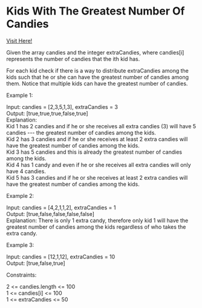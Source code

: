 # Kids With The Greatest Number Of Candies

[Visit Here!](https://leetcode.com/problems/kids-with-the-greatest-number-of-candies/)

Given the array candies and the integer extraCandies, where candies[i] represents the number of candies that the ith kid has.

For each kid check if there is a way to distribute extraCandies among the kids such that he or she can have the greatest number of candies among them. Notice that multiple kids can have the greatest number of candies.

 

Example 1:

Input: candies = [2,3,5,1,3], extraCandies = 3   
Output: [true,true,true,false,true]    
Explanation:     
Kid 1 has 2 candies and if he or she receives all extra candies (3) will have 5 candies --- the greatest number of candies among the kids.    
Kid 2 has 3 candies and if he or she receives at least 2 extra candies will have the greatest number of candies among the kids.    
Kid 3 has 5 candies and this is already the greatest number of candies among the kids.    
Kid 4 has 1 candy and even if he or she receives all extra candies will only have 4 candies.    
Kid 5 has 3 candies and if he or she receives at least 2 extra candies will have the greatest number of candies among the kids.    

Example 2:

Input: candies = [4,2,1,1,2], extraCandies = 1   
Output: [true,false,false,false,false]    
Explanation: There is only 1 extra candy, therefore only kid 1 will have the greatest number of candies among the kids regardless of who takes the extra candy.

Example 3:

Input: candies = [12,1,12], extraCandies = 10   
Output: [true,false,true]
 

Constraints:

2 <= candies.length <= 100   
1 <= candies[i] <= 100   
1 <= extraCandies <= 50